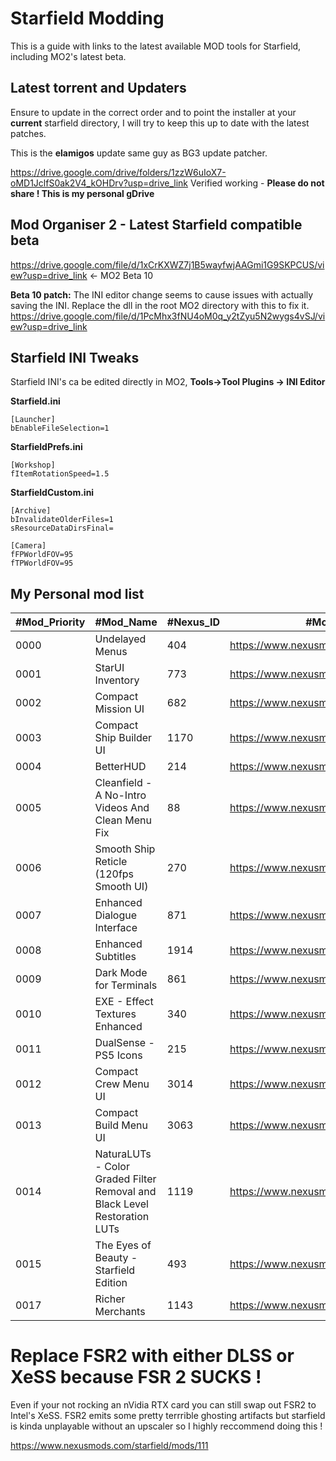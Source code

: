 # Starfield Modding

This is a guide with links to the latest available MOD tools for Starfield, including MO2's latest beta.

## Latest torrent and Updaters

Ensure to update in the correct order and to point the installer at your **current** starfield directory, I will try to keep this up to date with the latest patches.

This is the **elamigos** update same guy as BG3 update patcher.

https://drive.google.com/drive/folders/1zzW6uIoX7-oMD1JclfS0ak2V4_kOHDrv?usp=drive_link
Verified working - **Please do not share ! This is my personal gDrive**

## Mod Organiser 2 - Latest Starfield compatible beta

https://drive.google.com/file/d/1xCrKXWZ7j1B5wayfwjAAGmi1G9SKPCUS/view?usp=drive_link <- MO2 Beta 10

**Beta 10 patch:**
The INI editor change seems to cause issues with actually saving the INI. Replace the dll in the root MO2 directory with this to fix it.
https://drive.google.com/file/d/1PcMhx3fNU4oM0q_y2tZyu5N2wygs4vSJ/view?usp=drive_link

## Starfield INI Tweaks

Starfield INI's ca be edited directly in MO2, **Tools->Tool Plugins -> INI Editor**

**Starfield.ini**

    [Launcher]
    bEnableFileSelection=1

**StarfieldPrefs.ini**

    [Workshop]
    fItemRotationSpeed=1.5

**StarfieldCustom.ini**

    [Archive]
    bInvalidateOlderFiles=1
    sResourceDataDirsFinal=
    
    [Camera]
    fFPWorldFOV=95
    fTPWorldFOV=95


## My Personal mod list
|#Mod_Priority|#Mod_Name                                                                |#Nexus_ID|#Mod_Nexus_URL                               |#Mod_Version|
|-------------|-------------------------------------------------------------------------|---------|---------------------------------------------|------------|
|0000         |Undelayed Menus                                                          |404      |https://www.nexusmods.com/starfield/mods/404 |1.0.5.0     |
|0001         |StarUI Inventory                                                         |773      |https://www.nexusmods.com/starfield/mods/773 |2.1.0.0     |
|0002         |Compact Mission UI                                                       |682      |https://www.nexusmods.com/starfield/mods/682 |1.4.0.0     |
|0003         |Compact Ship Builder UI                                                  |1170     |https://www.nexusmods.com/starfield/mods/1170|1.1.0.0     |
|0004         |BetterHUD                                                                |214      |https://www.nexusmods.com/starfield/mods/214 |0.3.0.0     |
|0005         |Cleanfield - A No-Intro Videos And Clean Menu Fix                        |88       |https://www.nexusmods.com/starfield/mods/88  |1.7.2.0     |
|0006         |Smooth Ship Reticle (120fps Smooth UI)                                   |270      |https://www.nexusmods.com/starfield/mods/270 |1.3.0.0     |
|0007         |Enhanced Dialogue Interface                                              |871      |https://www.nexusmods.com/starfield/mods/871 |1.2.0.0     |
|0008         |Enhanced Subtitles                                                       |1914     |https://www.nexusmods.com/starfield/mods/1914|1.1.0.0     |
|0009         |Dark Mode for Terminals                                                  |861      |https://www.nexusmods.com/starfield/mods/861 |1.4.0.0     |
|0010         |EXE - Effect Textures Enhanced                                           |340      |https://www.nexusmods.com/starfield/mods/340 |0.6.0.0     |
|0011         |DualSense - PS5 Icons                                                    |215      |https://www.nexusmods.com/starfield/mods/215 |1.0.0.0     |
|0012         |Compact Crew Menu UI                                                     |3014     |https://www.nexusmods.com/starfield/mods/3014|1.2.0.0     |
|0013         |Compact Build Menu UI                                                    |3063     |https://www.nexusmods.com/starfield/mods/3063|1.1.0.0     |
|0014         |NaturaLUTs - Color Graded Filter Removal and Black Level Restoration LUTs|1119     |https://www.nexusmods.com/starfield/mods/1119|1.1.0.0     |
|0015         |The Eyes of Beauty - Starfield Edition                                   |493      |https://www.nexusmods.com/starfield/mods/493 |1.0.0.0     |
|0017         |Richer Merchants                                                         |1143     |https://www.nexusmods.com/starfield/mods/1143|1.2.0.0     |

# Replace FSR2 with either DLSS or XeSS because FSR 2 SUCKS !

Even if your not rocking an nVidia RTX card you can still swap out FSR2 to Intel's XeSS. FSR2 emits some pretty terrrible ghosting artifacts but starfield is kinda unplayable without an upscaler so I highly reccommend doing this !

https://www.nexusmods.com/starfield/mods/111
